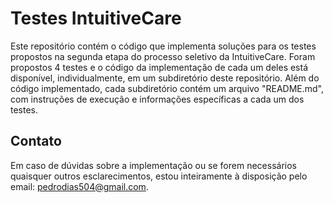 # Testes IntuitiveCare

Este repositório contém o código que implementa soluções para os testes
propostos na segunda etapa do processo seletivo da IntuitiveCare. Foram
propostos 4 testes e o código da implementação de cada um deles está disponível,
individualmente, em um subdiretório deste repositório. Além do código
implementado, cada subdiretório contém um arquivo "README.md", com instruções de
execução e informações específicas a cada um dos testes.

## Contato

Em caso de dúvidas sobre a implementação ou se forem necessários quaisquer
outros esclarecimentos, estou inteiramente à disposição pelo email:
[pedrodias504@gmail.com](mailto:pedrodias504@gmail.com).
